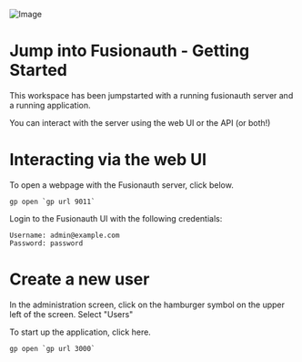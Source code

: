 ![Image](https://cdn.prod.website-files.com/617b1b1f42c1da41aeae3413/6573599a9ea8c6ccef655afd_primary-logo.png)

# Jump into Fusionauth - Getting Started

This workspace has been jumpstarted with a running fusionauth server and a running application.

You can interact with the server using the web UI or the API (or both!)

# Interacting via the web UI

To open a webpage with the Fusionauth server, click below.

```
gp open `gp url 9011`
```

Login to the Fusionauth UI with the following credentials:

```
Username: admin@example.com
Password: password
```

# Create a new user

In the administration screen, click on the hamburger symbol on the upper left of the screen.  Select "Users"



To start up the application, click here.

```
gp open `gp url 3000`
```



